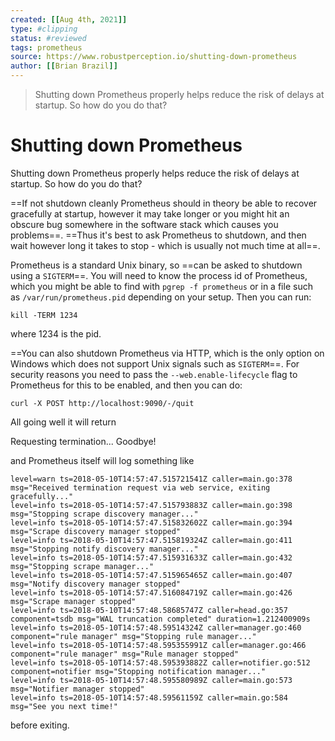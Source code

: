 ```yaml
---
created: [[Aug 4th, 2021]]
type: #clipping
status: #reviewed
tags: prometheus 
source: https://www.robustperception.io/shutting-down-prometheus
author: [[Brian Brazil]] 
---
```

> Shutting down Prometheus properly helps reduce the risk of delays at startup. So how do you do that?

# Shutting down Prometheus
Shutting down Prometheus properly helps reduce the risk of delays at startup. So how do you do that?

==If not shutdown cleanly Prometheus should in theory be able to recover gracefully at startup, however it may take longer or you might hit an obscure bug somewhere in the software stack which causes you problems==. ==Thus it's best to ask Prometheus to shutdown, and then wait however long it takes to stop - which is usually not much time at all==.

Prometheus is a standard Unix binary, so ==can be asked to shutdown using a `SIGTERM`==. You will need to know the process id of Prometheus, which you might be able to find with `pgrep -f prometheus` or in a file such as `/var/run/prometheus.pid` depending on your setup. Then you can run:
```shell
kill -TERM 1234
```
where 1234 is the pid.

==You can also shutdown Prometheus via HTTP, which is the only option on Windows which does not support Unix signals such as `SIGTERM`==. For security reasons you need to pass the `--web.enable-lifecycle` flag to Prometheus for this to be enabled, and then you can do:
```shell
curl -X POST http://localhost:9090/-/quit
```
All going well it will return

Requesting termination... Goodbye!

and Prometheus itself will log something like
```logfmt
level=warn ts=2018-05-10T14:57:47.515721541Z caller=main.go:378 msg="Received termination request via web service, exiting gracefully..."
level=info ts=2018-05-10T14:57:47.515793883Z caller=main.go:398 msg="Stopping scrape discovery manager..."
level=info ts=2018-05-10T14:57:47.515832602Z caller=main.go:394 msg="Scrape discovery manager stopped"
level=info ts=2018-05-10T14:57:47.515819324Z caller=main.go:411 msg="Stopping notify discovery manager..."
level=info ts=2018-05-10T14:57:47.515931633Z caller=main.go:432 msg="Stopping scrape manager..."
level=info ts=2018-05-10T14:57:47.515965465Z caller=main.go:407 msg="Notify discovery manager stopped"
level=info ts=2018-05-10T14:57:47.516084719Z caller=main.go:426 msg="Scrape manager stopped"
level=info ts=2018-05-10T14:57:48.58685747Z caller=head.go:357 component=tsdb msg="WAL truncation completed" duration=1.212400909s
level=info ts=2018-05-10T14:57:48.59514324Z caller=manager.go:460 component="rule manager" msg="Stopping rule manager..."
level=info ts=2018-05-10T14:57:48.595355991Z caller=manager.go:466 component="rule manager" msg="Rule manager stopped"
level=info ts=2018-05-10T14:57:48.595393882Z caller=notifier.go:512 component=notifier msg="Stopping notification manager..."
level=info ts=2018-05-10T14:57:48.595580989Z caller=main.go:573 msg="Notifier manager stopped"
level=info ts=2018-05-10T14:57:48.59561159Z caller=main.go:584 msg="See you next time!"
```
before exiting.